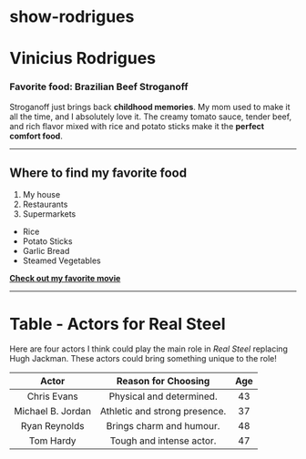 # show-rodrigues
# Vinicius Rodrigues
### Favorite food: Brazilian Beef Stroganoff
Stroganoff just brings back **childhood memories**. My mom used to make it all the time, and I absolutely love it. The creamy tomato sauce, tender beef, and rich flavor mixed with rice and potato sticks make it the **perfect comfort food**.

---

## Where to find my favorite food
1. My house
2. Restaurants
3. Supermarkets

* Rice
* Potato Sticks
* Garlic Bread
* Steamed Vegetables

**[Check out my favorite movie](MyMovie.md)**

---

# Table - Actors for Real Steel
Here are four actors I think could play the main role in *Real Steel* replacing Hugh Jackman. These actors could bring something unique to the role!

| Actor             | Reason for Choosing           | Age   |
| :---------------: | :---------------------------: | :---: |
| Chris Evans       | Physical and determined.      | 43    |
| Michael B. Jordan | Athletic and strong presence. | 37    |
| Ryan Reynolds     | Brings charm and humour.      | 48    |
| Tom Hardy         | Tough and intense actor.      | 47    |


